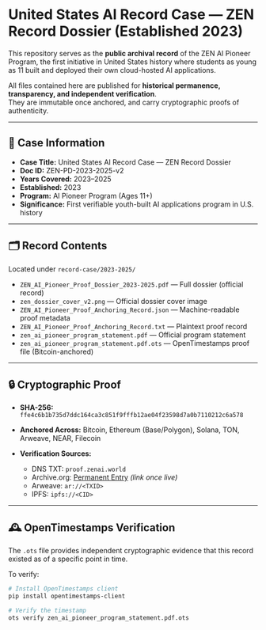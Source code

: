 # United States AI Record Case — ZEN Record Dossier (Established 2023)

This repository serves as the **public archival record** of the ZEN AI Pioneer Program, the first initiative in United States history where students as young as 11 built and deployed their own cloud-hosted AI applications.

All files contained here are published for **historical permanence, transparency, and independent verification**.  
They are immutable once anchored, and carry cryptographic proofs of authenticity.

---

## 📜 Case Information
- **Case Title:** United States AI Record Case — ZEN Record Dossier  
- **Doc ID:** ZEN-PD-2023-2025-v2  
- **Years Covered:** 2023–2025  
- **Established:** 2023  
- **Program:** AI Pioneer Program (Ages 11+)  
- **Significance:** First verifiable youth-built AI applications program in U.S. history

---

## 🗂️ Record Contents
Located under `record-case/2023-2025/`

- `ZEN_AI_Pioneer_Proof_Dossier_2023-2025.pdf` — Full dossier (official record)  
- `zen_dossier_cover_v2.png` — Official dossier cover image  
- `ZEN_AI_Pioneer_Proof_Anchoring_Record.json` — Machine-readable proof metadata  
- `ZEN_AI_Pioneer_Proof_Anchoring_Record.txt` — Plaintext proof record  
- `zen_ai_pioneer_program_statement.pdf` — Official program statement  
- `zen_ai_pioneer_program_statement.pdf.ots` — OpenTimestamps proof file (Bitcoin-anchored)

---

## 🔒 Cryptographic Proof
- **SHA-256:**  
  `ffe4c6b1b735d7ddc164ca3c851f9fffb12ae04f23598d7a0b7110212c6a578`

- **Anchored Across:** Bitcoin, Ethereum (Base/Polygon), Solana, TON, Arweave, NEAR, Filecoin  

- **Verification Sources:**  
  - DNS TXT: `proof.zenai.world`  
  - Archive.org: [Permanent Entry](https://archive.org/) *(link once live)*  
  - Arweave: `ar://<TXID>`  
  - IPFS: `ipfs://<CID>`

---

## 🕰️ OpenTimestamps Verification
The `.ots` file provides independent cryptographic evidence that this record existed as of a specific point in time.

To verify:  
```bash
# Install OpenTimestamps client
pip install opentimestamps-client

# Verify the timestamp
ots verify zen_ai_pioneer_program_statement.pdf.ots
